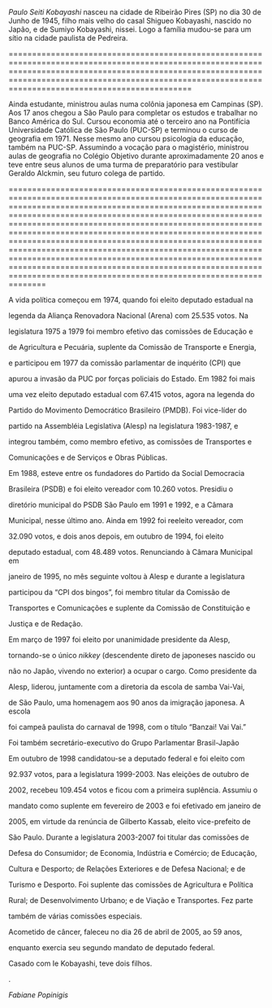 

 



*Paulo Seiti Kobayashi* nasceu na cidade de Ribeirão Pires (SP) no dia 30 de Junho de 1945, filho mais velho do casal Shigueo Kobayashi, nascido no Japão, e de Sumiyo Kobayashi, nissei. Logo a família mudou-se para um sítio na cidade paulista de Pedreira.

===============================================================================================================================================================================================================================================================



Ainda estudante, ministrou aulas numa colônia japonesa em Campinas (SP). Aos 17 anos chegou a São Paulo para completar os estudos e trabalhar no Banco América do Sul. Cursou economia até o terceiro ano na Pontifícia Universidade Católica de São Paulo (PUC-SP) e terminou o curso de geografia em 1971. Nesse mesmo ano cursou psicologia da educação, também na PUC-SP. Assumindo a vocação para o magistério, ministrou aulas de geografia no Colégio Objetivo durante aproximadamente 20 anos e teve entre seus alunos de uma turma de preparatório para vestibular Geraldo Alckmin, seu futuro colega de partido.

==========================================================================================================================================================================================================================================================================================================================================================================================================================================================================================================================================================================================================================



A vida política começou em 1974, quando foi eleito deputado estadual na

legenda da Aliança Renovadora Nacional (Arena) com 25.535 votos. Na

legislatura 1975 a 1979 foi membro efetivo das comissões de Educação e

de Agricultura e Pecuária, suplente da Comissão de Transporte e Energia,

e participou em 1977 da comissão parlamentar de inquérito (CPI) que

apurou a invasão da PUC por forças policiais do Estado. Em 1982 foi mais

uma vez eleito deputado estadual com 67.415 votos, agora na legenda do

Partido do Movimento Democrático Brasileiro (PMDB). Foi vice-líder do

partido na Assembléia Legislativa (Alesp) na legislatura 1983-1987, e

integrou também, como membro efetivo, as comissões de Transportes e

Comunicações e de Serviços e Obras Públicas.



Em 1988, esteve entre os fundadores do Partido da Social Democracia

Brasileira (PSDB) e foi eleito vereador com 10.260 votos. Presidiu o

diretório municipal do PSDB São Paulo em 1991 e 1992, e a Câmara

Municipal, nesse último ano. Ainda em 1992 foi reeleito vereador, com

32.090 votos, e dois anos depois, em outubro de 1994, foi eleito

deputado estadual, com 48.489 votos. Renunciando à Câmara Municipal em

janeiro de 1995, no mês seguinte voltou à Alesp e durante a legislatura

participou da “CPI dos bingos”, foi membro titular da Comissão de

Transportes e Comunicações e suplente da Comissão de Constituição e

Justiça e de Redação.



Em março de 1997 foi eleito por unanimidade presidente da Alesp,

tornando-se o único *nikkey* (descendente direto de japoneses nascido ou

não no Japão, vivendo no exterior) a ocupar o cargo. Como presidente da

Alesp, liderou, juntamente com a diretoria da escola de samba Vai-Vai,

de São Paulo, uma homenagem aos 90 anos da imigração japonesa. A escola

foi campeã paulista do carnaval de 1998, com o título “Banzai! Vai Vai.”

Foi também secretário-executivo do Grupo Parlamentar Brasil-Japão



Em outubro de 1998 candidatou-se a deputado federal e foi eleito com

92.937 votos, para a legislatura 1999-2003. Nas eleições de outubro de

2002, recebeu 109.454 votos e ficou com a primeira suplência. Assumiu o

mandato como suplente em fevereiro de 2003 e foi efetivado em janeiro de

2005, em virtude da renúncia de Gilberto Kassab, eleito vice-prefeito de

São Paulo. Durante a legislatura 2003-2007 foi titular das comissões de

Defesa do Consumidor; de Economia, Indústria e Comércio; de Educação,

Cultura e Desporto; de Relações Exteriores e de Defesa Nacional; e de

Turismo e Desporto. Foi suplente das comissões de Agricultura e Política

Rural; de Desenvolvimento Urbano; e de Viação e Transportes. Fez parte

também de várias comissões especiais.



Acometido de câncer, faleceu no dia 26 de abril de 2005, ao 59 anos,

enquanto exercia seu segundo mandato de deputado federal.



Casado com Ie Kobayashi, teve dois filhos.



.                                                                                                                              

*Fabiane Popinigis*



